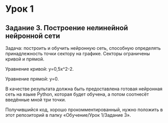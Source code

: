 # Урок 1

## Задание 3. Построение нелинейной нейронной сети

Задача: построить и обучить нейронную сеть, способную определять принадлежность точки сектору на графике. Секторы ограничены кривой и прямой.

Уравнение кривой: y=0,5x^2-2.

Уравнение прямой: y=0.

В качестве результата должна быть предоставлена готовая нейронная сеть на языке Python, которая будет обучена, а потом соотнесёт введённые мной три точки. 

Получившийся код, хорошо прокомментированный, нужно положить в этот репозиторий в папку «Обучение/Урок 1/Задание 3».